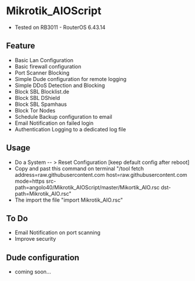 # Mikrotik_AIOScript
+ Tested on RB3011 - RouterOS 6.43.14

## Feature
+ Basic Lan Configuration
+ Basic firewall configuration
+ Port Scanner Blocking
+ Simple Dude configuration for remote logging
+ Simple DDoS Detection and Blocking
+ Block SBL Blocklist.de
+ Block SBL DShield
+ Block SBL Spamhaus
+ Block Tor Nodes
+ Schedule Backup configuration to email
+ Email Notification on failed login
+ Authentication Logging to a dedicated log file

## Usage
+ Do a System -- > Reset Configuration [keep default config after reboot]
+ Copy and past this command on terminal "/tool fetch address=raw.githubusercontent.com host=raw.githubusercontent.com mode=https src-path=angolo40/Mikrotik_AIOScript/master/Mikortik_AIO.rsc dst-path=Mikrotik_AIO.rsc"
+ The import the file "import Mikrotik_AIO.rsc"

## To Do
+ Email Notification on port scanning
+ Improve security

## Dude configuration
+ coming soon...